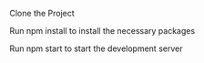 Clone the Project

Run npm install to install the necessary packages

Run npm start to start the development server